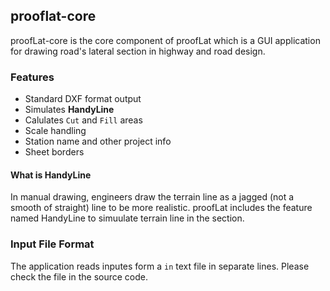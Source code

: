 ## prooflat-core
proofLat-core is the core component of proofLat which is a GUI application for drawing road's lateral section in highway and road design.

### Features

- Standard DXF format output
- Simulates **HandyLine**
- Calulates `Cut` and `Fill` areas
- Scale handling
- Station name and other project info
- Sheet borders

#### What is HandyLine
In manual drawing, engineers draw the terrain line as a jagged (not a smooth of straight) line to be more realistic. proofLat includes the feature named HandyLine to simuulate terrain line in the section.

### Input File Format
The application reads inputes form a `in` text file in separate lines. Please check the file in the source code.
